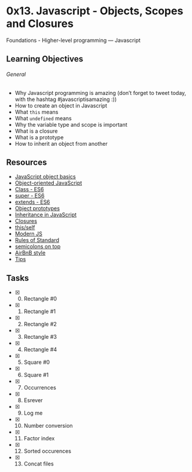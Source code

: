 # 0x13. Javascript - Objects, Scopes and Closures
Foundations - Higher-level programming ― Javascript

## Learning Objectives
###### General
* Why Javascript programming is amazing (don’t forget to tweet today, with the hashtag #javascriptisamazing :))
* How to create an object in Javascript
* What ```this``` means
* What ```undefined``` means
* Why the variable type and scope is important
* What is a closure
* What is a prototype
* How to inherit an object from another

## Resources
* [JavaScript object basics](https://developer.mozilla.org/en-US/docs/Learn/JavaScript/Objects/Basics)
* [Object-oriented JavaScript](https://developer.mozilla.org/en-US/docs/Learn/JavaScript/Objects/Object-oriented_JS)
* [Class - ES6](https://developer.mozilla.org/en-US/docs/Web/JavaScript/Reference/Classes)
* [super - ES6](https://developer.mozilla.org/en-US/docs/Web/JavaScript/Reference/Operators/super)
* [extends - ES6](https://developer.mozilla.org/en-US/docs/Web/JavaScript/Reference/Classes/extends)
* [Object prototypes](https://developer.mozilla.org/en-US/docs/Learn/JavaScript/Objects/Object_prototypes)
* [Inheritance in JavaScript](https://developer.mozilla.org/en-US/docs/Learn/JavaScript/Objects/Inheritance)
* [Closures](https://developer.mozilla.org/en-US/docs/Web/JavaScript/Closures)
* [this/self](https://alistapart.com/article/getoutbindingsituations/)
* [Modern JS](https://github.com/mbeaudru/modern-js-cheatsheet)
* [Rules of Standard](https://standardjs.com/rules.html)
* [semicolons on top](https://github.com/standard/semistandard)
* [AirBnB style](https://github.com/airbnb/javascript)
* [Tips](https://developer.mozilla.org/en-US/docs/Web/JavaScript/Reference/Global_Objects/Array/map?v=control)

## Tasks
* [x] 0. Rectangle #0
* [x] 1. Rectangle #1
* [x] 2. Rectangle #2
* [x] 3. Rectangle #3
* [x] 4. Rectangle #4
* [x] 5. Square #0
* [x] 6. Square #1
* [x] 7. Occurrences
* [x] 8. Esrever
* [x] 9. Log me
* [x] 10. Number conversion
* [x] 11. Factor index
* [x] 12. Sorted occurences
* [x] 13. Concat files